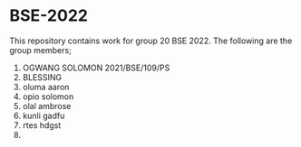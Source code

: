 # BSE-2022
This repository contains work for  group 20  BSE 2022.
The following are the group members;
1. OGWANG SOLOMON 2021/BSE/109/PS
2. BLESSING
3. oluma aaron
4. opio solomon
5. olal ambrose
6. kunli gadfu
7. rtes hdgst
8. 